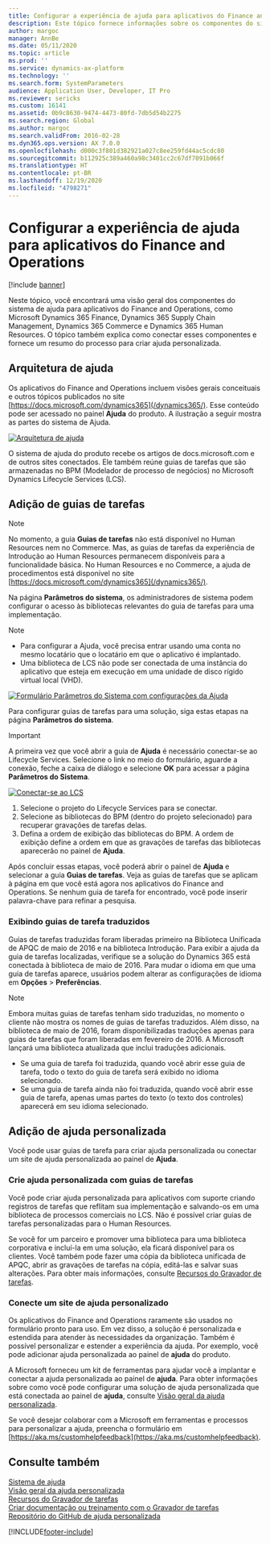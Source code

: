 ```yaml
---
title: Configurar a experiência de ajuda para aplicativos do Finance and Operations
description: Este tópico fornece informações sobre os componentes do sistema de ajuda para alguns aplicativos do Microsoft Dynamics 365. Ele também explica como conectar esses aplicativos e fornece um resumo do processo para criar ajuda personalizada.
author: margoc
manager: AnnBe
ms.date: 05/11/2020
ms.topic: article
ms.prod: ''
ms.service: dynamics-ax-platform
ms.technology: ''
ms.search.form: SystemParameters
audience: Application User, Developer, IT Pro
ms.reviewer: sericks
ms.custom: 16141
ms.assetid: 0b9c8630-9474-4473-80fd-7db5d54b2275
ms.search.region: Global
ms.author: margoc
ms.search.validFrom: 2016-02-28
ms.dyn365.ops.version: AX 7.0.0
ms.openlocfilehash: d000c3f801d382921a027c8ee259fd44ac5cdc80
ms.sourcegitcommit: b112925c389a460a98c3401cc2c67df7091b066f
ms.translationtype: HT
ms.contentlocale: pt-BR
ms.lasthandoff: 12/19/2020
ms.locfileid: "4798271"
---
```

# <a name="configure-the-help-experience-for-finance-and-operations-apps"></a>Configurar a experiência de ajuda para aplicativos do Finance and Operations

[!include [banner](../includes/banner.md)]

Neste tópico, você encontrará uma visão geral dos componentes do sistema de ajuda para aplicativos do Finance and Operations, como Microsoft Dynamics 365 Finance, Dynamics 365 Supply Chain Management, Dynamics 365 Commerce e Dynamics 365 Human Resources. O tópico também explica como conectar esses componentes e fornece um resumo do processo para criar ajuda personalizada.

## <a name="help-architecture"></a>Arquitetura de ajuda

Os aplicativos do Finance and Operations incluem visões gerais conceituais e outros tópicos publicados no site [https://docs.microsoft.com/dynamics365](/dynamics365/). Esse conteúdo pode ser acessado no painel **Ajuda** do produto. A ilustração a seguir mostra as partes do sistema de Ajuda.

[![Arquitetura de ajuda](./media/help-architecture.png)](./media/help-architecture.png)

O sistema de ajuda do produto recebe os artigos de docs.microsoft.com e de outros sites conectados. Ele também reúne guias de tarefas que são armazenadas no BPM (Modelador de processo de negócios) no Microsoft Dynamics Lifecycle Services (LCS).

## <a name="adding-task-guides"></a>Adição de guias de tarefas

> [!NOTE]
> No momento, a guia **Guias de tarefas** não está disponível no Human Resources nem no Commerce. <!--We are currently working to enable this functionality in a future release.--> Mas, as guias de tarefas da experiência de Introdução ao Human Resources permanecem disponíveis para a funcionalidade básica. No Human Resources e no Commerce, a ajuda de procedimentos está disponível no site [https://docs.microsoft.com/dynamics365](/dynamics365/).

Na página **Parâmetros do sistema**, os administradores de sistema podem configurar o acesso às bibliotecas relevantes do guia de tarefas para uma implementação.

> [!NOTE]
> - Para configurar a Ajuda, você precisa entrar usando uma conta no mesmo locatário que o locatário em que o aplicativo é implantado.
> - Uma biblioteca de LCS não pode ser conectada de uma instância do aplicativo que esteja em execução em uma unidade de disco rígido virtual local (VHD).

[![Formulário Parâmetros do Sistema com configurações da Ajuda](./media/system-parameters_ops-1024x437.png)](./media/system-parameters_ops.png)

Para configurar guias de tarefas para uma solução, siga estas etapas na página **Parâmetros do sistema**.

> [!IMPORTANT]
> A primeira vez que você abrir a guia de **Ajuda** é necessário conectar-se ao Lifecycle Services. Selecione o link no meio do formulário, aguarde a conexão, feche a caixa de diálogo e selecione **OK** para acessar a página **Parâmetros do Sistema**.
>
> [![Conectar-se ao LCS](./media/connect-to-lcs-crop-1024x365.png "Conectar-se ao LCS")](./media/connect-to-lcs-crop.png)

1. Selecione o projeto do Lifecycle Services para se conectar.
2. Selecione as bibliotecas do BPM (dentro do projeto selecionado) para recuperar gravações de tarefas delas.
3. Defina a ordem de exibição das bibliotecas do BPM. A ordem de exibição define a ordem em que as gravações de tarefas das bibliotecas aparecerão no painel de **Ajuda**.

Após concluir essas etapas, você poderá abrir o painel de **Ajuda** e selecionar a guia **Guias de tarefas**. Veja as guias de tarefas que se aplicam à página em que você está agora nos aplicativos do Finance and Operations. Se nenhum guia de tarefa for encontrado, você pode inserir palavra-chave para refinar a pesquisa.

### <a name="showing-translated-task-guides"></a>Exibindo guias de tarefa traduzidos

Guias de tarefas traduzidas foram liberadas primeiro na Biblioteca Unificada de APQC de maio de 2016 e na biblioteca Introdução. Para exibir a ajuda da guia de tarefas localizadas, verifique se a solução do Dynamics 365 está conectada à biblioteca de maio de 2016. Para mudar o idioma em que uma guia de tarefas aparece, usuários podem alterar as configurações de idioma em **Opções** &gt; **Preferências**.

> [!NOTE]
> Embora muitas guias de tarefas tenham sido traduzidas, no momento o cliente não mostra os nomes de guias de tarefas traduzidos. Além disso, na biblioteca de maio de 2016, foram disponibilizadas traduções apenas para guias de tarefas que foram liberadas em fevereiro de 2016. A Microsoft lançará uma biblioteca atualizada que inclui traduções adicionais.
>
> - Se uma guia de tarefa foi traduzida, quando você abrir esse guia de tarefa, todo o texto do guia de tarefa será exibido no idioma selecionado.
> - Se uma guia de tarefa ainda não foi traduzida, quando você abrir esse guia de tarefa, apenas umas partes do texto (o texto dos controles) aparecerá em seu idioma selecionado.

## <a name="adding-custom-help"></a>Adição de ajuda personalizada

Você pode usar guias de tarefa para criar ajuda personalizada ou conectar um site de ajuda personalizada ao painel de **Ajuda**.

### <a name="create-custom-help-by-using-task-guides"></a>Crie ajuda personalizada com guias de tarefas

Você pode criar ajuda personalizada para aplicativos com suporte criando registros de tarefas que reflitam sua implementação e salvando-os em uma biblioteca de processos comerciais no LCS. Não é possível criar guias de tarefas personalizadas para o Human Resources.

Se você for um parceiro e promover uma biblioteca para uma biblioteca corporativa e incluí-la em uma solução, ela ficará disponível para os clientes. Você também pode fazer uma cópia da biblioteca unificada de APQC, abrir as gravações de tarefas na cópia, editá-las e salvar suas alterações. Para obter mais informações, consulte [Recursos do Gravador de tarefas](../../dev-itpro/user-interface/task-recorder.md).

### <a name="connect-a-custom-help-site"></a>Conecte um site de ajuda personalizado

Os aplicativos do Finance and Operations raramente são usados no formulário pronto para uso. Em vez disso, a solução é personalizada e estendida para atender às necessidades da organização. Também é possível personalizar e estender a experiência da ajuda. Por exemplo, você pode adicionar ajuda personalizada ao painel de **ajuda** do produto.

A Microsoft forneceu um kit de ferramentas para ajudar você a implantar e conectar a ajuda personalizada ao painel de **ajuda**. Para obter informações sobre como você pode configurar uma solução de ajuda personalizada que está conectada ao painel de **ajuda**, consulte [Visão geral da ajuda personalizada](../../dev-itpro/help/custom-help-overview.md).

Se você desejar colaborar com a Microsoft em ferramentas e processos para personalizar a ajuda, preencha o formulário em [https://aka.ms/customhelpfeedback](https://aka.ms/customhelpfeedback).

## <a name="see-also"></a>Consulte também

[Sistema de ajuda](help-overview.md)  
[Visão geral da ajuda personalizada](../../dev-itpro/help/custom-help-overview.md)  
[Recursos do Gravador de tarefas](../../dev-itpro/user-interface/task-recorder.md)  
[Criar documentação ou treinamento com o Gravador de tarefas](../../dev-itpro/user-interface/task-recorder-training-docs.md)  
[Repositório do GitHub de ajuda personalizada](https://github.com/microsoft/dynamics356f-o-custom-help)  


[!INCLUDE[footer-include](../../../includes/footer-banner.md)]